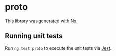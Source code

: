# proto

This library was generated with [Nx](https://nx.dev).

## Running unit tests

Run `ng test proto` to execute the unit tests via [Jest](https://jestjs.io).
